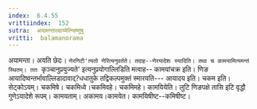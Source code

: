 ```yaml
---
index:  6.4.55
vrittiindex:  152
sutra:  अयामन्ताल्वाय्येत्न्विष्णुषु
vritti:  balamanorama 
---
```


अयामन्ता। अयति छेदः। `णेरनिटी'त्यतो णेरित्यनुवर्तते। तदाह--णेरयादेशः स्यादिति। तथा च कामयामित्यमन्तं स्थितम्। ततः `कृञ्चानुप्रयुज्यते' इत्यनुप्रयोगाल्लिडिति मत्वाह-- कामयांचक्र इति। णिङ आयादिष्वन्तर्भावाल्लिडादावाद्?धधातुके तद्विकल्पमुक्तं स्मारयति--- आयादय इति। चकम इति। सेट्कोऽयम्। चकमिषे। चकमिध्वे।चकमिवहे। चकमिमहे। कामयियेति। लुटि णिङपक्षे तासि इटि वृद्धौ गुणेऽयादेशे रूपम्। कामयताम्। अकामय।कामयेत। कामयिषीष्ट--कमिषीष्ट। 

